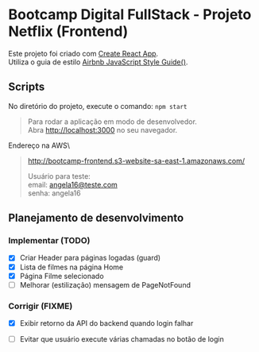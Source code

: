 # Bootcamp Digital FullStack - Projeto Netflix (Frontend)

Este projeto foi criado com [Create React App](https://github.com/facebook/create-react-app).\
Utiliza o guia de estilo [Airbnb JavaScript Style Guide()](https://github.com/airbnb/javascript).


## Scripts

No diretório do projeto, execute o comando: `npm start`

>Para rodar a aplicação em modo de desenvolvedor.\
>Abra [http://localhost:3000](http://localhost:3000) no seu navegador.


Endereço na AWS\
> <http://bootcamp-frontend.s3-website-sa-east-1.amazonaws.com/>
>
>Usuário para teste:\
email: angela16@teste.com\
senha: angela16

## Planejamento de desenvolvimento

### Implementar (TODO)
- [x] Criar Header para páginas logadas (guard)
- [x] Lista de filmes na página Home
- [x] Página Filme selecionado
- [ ] Melhorar (estilização) mensagem de PageNotFound

### Corrigir (FIXME)
- [x] Exibir retorno da API do backend quando login falhar
- [ ] Evitar que usuário execute várias chamadas no botão de login 



